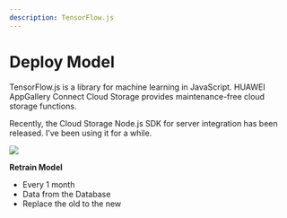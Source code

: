 ```yaml
---
description: TensorFlow.js
---
```


# Deploy Model

TensorFlow.js is a library for machine learning in JavaScript. HUAWEI AppGallery Connect Cloud Storage provides maintenance-free cloud storage functions.

Recently, the Cloud Storage Node.js SDK for server integration has been released. I’ve been using it for a while.

![](../../.gitbook/assets/IMG\_92F773F38B57-1.jpeg)



**Retrain Model**

* Every 1 month​
* Data from the Database​
* Replace the old to the new

